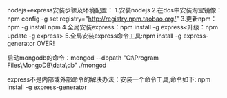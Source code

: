 ﻿nodejs+express安装步骤及环境配置：
1.安装nodejs
2.在dos中安装淘宝镜像：npm config -g set registry="http://registry.npm.taobao.org/"
3.更新npm：npm -g install npm
4.全局安装express：npm install -g express<升级：npm update -g express>
5.全局安装express命令工具:npm install -g express-generator
OVER!


启动mongodb的命令：mongod --dbpath "C:\Program Files\MongoDB\data\db"
                    ./mongod

express不是内部或外部命令的解决办法：安装一个命令工具,命令如下:
npm install -g express-generator